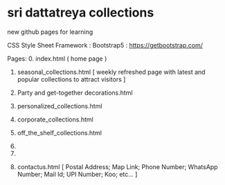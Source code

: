 # sri dattatreya collections

new github pages for learning

CSS Style Sheet Framework  : Bootstrap5 : https://getbootstrap.com/

Pages:
0. index.html ( home page )


1. seasonal_collections.html [ weekly refreshed page with latest and popular collections to attract visitors ]

2. Party and get-together decorations.html 

3. personalized_collections.html
   
5. corporate_collections.html

6. off_the_shelf_collections.html

7. 

8. 

9. contactus.html [ Postal Address; Map Link; Phone Number; WhatsApp Number; Mail Id;  UPI Number; Koo; etc...  ]
